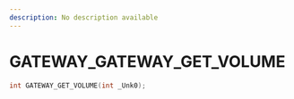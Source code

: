 ```yaml
---
description: No description available 
---
```


# GATEWAY\_GATEWAY_GET_VOLUME

```cpp
int GATEWAY_GET_VOLUME(int _Unk0);
```